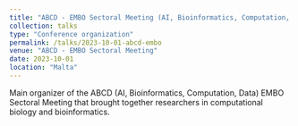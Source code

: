 ```yaml
---
title: "ABCD - EMBO Sectoral Meeting (AI, Bioinformatics, Computation, Data)"
collection: talks
type: "Conference organization"
permalink: /talks/2023-10-01-abcd-embo
venue: "ABCD - EMBO Sectoral Meeting"
date: 2023-10-01
location: "Malta"
---
```


Main organizer of the ABCD (AI, Bioinformatics, Computation, Data) EMBO Sectoral Meeting that brought together researchers in computational biology and bioinformatics.
